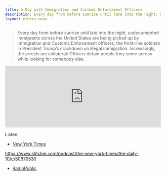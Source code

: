 ```yaml
---
title: A Day with Immigration and Customs Enforcement Officers
description: Every day from before sunrise until late into the night, undocumented immigrants across the United States are being picked up by Immigration and Customs Enforcement officers
layout: ethics-news
---
```


> Every day from before sunrise until late into the night, undocumented immigrants across the United States are being picked up by Immigration and Customs Enforcement officers, the front-line soldiers in President Trump’s crackdown on illegal immigration. Increasingly, the arrests are collateral: Officers detain people they come across while looking for somebody else.

<iframe frameborder="0" height="200" scrolling="no" src="https://embed.radiopublic.com/e?us=https:%2F%2Fplay.radiopublic.com%2F88f7d8c3-7289-4dc6-b300-5ba71b43f5e5%2Fep%2Fs1!995dc94669b69489631b427373e74e49366e1876&if=88f7d8c3-7289-4dc6-b300-5ba71b43f5e5&ge=s1!995dc94669b69489631b427373e74e49366e1876&gs=_blank" width="100%"></iframe>


Listen:

- [New York Times](https://www.nytimes.com/2017/07/31/podcasts/the-daily/the-daily-a-day-with-ice.html)

https://www.stitcher.com/podcast/the-new-york-times/the-daily-10/e/50970530

- [RadioPublic](https://play.radiopublic.com/the-daily-GMB3yp/ep/s1!995dc94669b69489631b427373e74e49366e1876)
